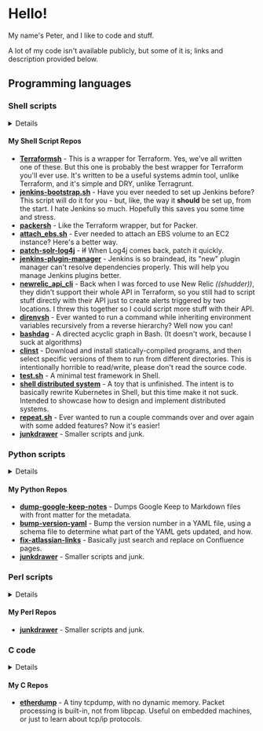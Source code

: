 # Hello!

My name's Peter, and I like to code and stuff.

A lot of my code isn't available publicly, but some of it is; links and description provided below.

## Programming languages

### Shell scripts

<details>
Most of the code I write is shell scripts. Why?
 
1. Faster to write
2. Less code
3. Most systems can run a portably-written shell script
4. If you can't write it, you can probably read it
5. Good enough for most tasks

But I'm not some crazy fanatic. There's obvious times when you shouldn't use a shell script, like:
 
1. When it would be better to write in a different language

I could write a book explaining when you should use what language for what purpose,
but nobody's paid me for that yet, and writing books is hard. So I haven't done that.

Instead I'll just say that the idea that *"if it's more than 100 lines of Shell, write it in Python"*
makes as much sense as *"if it's more than 100 lines of Python, write it in Lisp"*.

(*don't @ me, Lisp people.*)
</details>
 
#### My Shell Script Repos

 - **[Terraformsh](https://github.com/pwillis-els/terraformsh)** - This is a wrapper for Terraform. Yes, we've all written one of these. But this one is probably the best wrapper for Terraform you'll ever use. It's written to be a useful systems admin tool, unlike Terraform, and it's simple and DRY, unlike Terragrunt.
 - **[jenkins-bootstrap.sh](https://github.com/pwillis-els/jenkins-bootstrap.sh)** - Have you ever needed to set up Jenkins before? This script will do it for you - but, like, the way it **should** be set up, from the start. I hate Jenkins so much. Hopefully this saves you some time and stress.
 - **[packersh](https://github.com/pwillis-els/packersh)** - Like the Terraform wrapper, but for Packer.
 - **[attach_ebs.sh](https://github.com/pwillis-els/attach_ebs.sh)** - Ever needed to attach an EBS volume to an EC2 instance? Here's a better way.
 - **[patch-solr-log4j](https://github.com/pwillis-els/patch-solr-log4j)** - <s>If</s> When Log4j comes back, patch it quickly.
 - **[jenkins-plugin-manager](https://github.com/pwillis-els/jenkins-plugin-manager)** - Jenkins is so braindead, its "new" plugin manager can't resolve dependencies properly. This will help you manage Jenkins plugins better.
 - **[newrelic_api_cli](https://github.com/pwillis-els/newrelic_api_cli)** - Back when I was forced to use New Relic *((shudder))*, they didn't support their whole API in Terraform, so you still had to script stuff directly with their API just to create alerts triggered by two locations. I threw this together so I could script more stuff with their API.
 - **[direnvsh](https://github.com/peterwwillis/direnvsh)** - Ever wanted to run a command while inheriting environment variables recursively from a reverse hierarchy? Well now you can!
 - **[bashdag](https://github.com/peterwwillis/bashdag)** - A directed acyclic graph in Bash. (It doesn't work, because I suck at algorithms)
 - **[clinst](https://github.com/peterwwillis/clinst)** - Download and install statically-compiled programs, and then select specific versions of them to run from different directories. This is intentionally horrible to read/write, please don't read the source code.
 - **[test.sh](https://github.com/peterwwillis/test.sh)** - A minimal test framework in Shell.
 - **[shell distributed system](https://github.com/peterwwillis/shell-distributed-system)** - A toy that is unfinished. The intent is to basically rewrite Kubernetes in Shell, but this time make it not suck. Intended to showcase how to design and implement distributed systems.
 - **[repeat.sh](https://github.com/peterwwillis/repeat.sh)** - Ever wanted to run a couple commands over and over again with some added features? Now it's easier!
 - **[junkdrawer](https://github.com/peterwwillis/junkdrawer)** - Smaller scripts and junk.
 
 
### Python scripts

<details>
The rest of the code I write is mostly Python. Why?
 
1. Everybody else can read/write it

Python is a terrible language made by terrible people. I only use it because if
I didn't, I probably wouldn't get hired. But on the scale of tragedies in my life,
this is one of the smaller ones, so I deal. I'm halfway decent at it, but I don't
get very fancy. When I see multiple lambdas and annotations in one function, I think
of all the people in my life who have given me grief over shell one-liners...
</details>

#### My Python Repos

 - **[dump-google-keep-notes](https://github.com/peterwwillis/dump-google-keep-notes)** - Dumps Google Keep to Markdown files with front matter for the metadata.
 - **[bump-version-yaml](https://github.com/peterwwillis/bump-version-yaml)** - Bump the version number in a YAML file, using a schema file to determine what part of the YAML gets updated, and how.
 - **[fix-atlassian-links](https://github.com/pwillis-els/fix-atlassian-links)** - Basically just search and replace on Confluence pages.
 - **[junkdrawer](https://github.com/peterwwillis/junkdrawer)** - Smaller scripts and junk.



### Perl scripts

<details>
I grew up with Perl, and I still love it. If I need to get something complex and
powerful done super quickly, and nobody at work needs to maintain it, Perl is my go-to.
 
I rarely use it now, but every now and then I find a use for it due to its incredible
simplicity at processing data.
 
Honestly, it's no worse than Python (I would argue much better), but it has a bad reputation
because people who never learned how to program - or even form coherent ideas - could still
string together Perl code that would actualy run. Personally I think that's a credit to Perl,
but good luck convincing anyone else of that.
</details>

#### My Perl Repos

 - **[junkdrawer](https://github.com/peterwwillis/junkdrawer)** - Smaller scripts and junk.


### C code

<details>
After I learned Perl, I learned C. I was never fantastic at it, but it served many purposes for me.
Mostly having the ability to write or modify patches for programs and debug them with gdb.
 
One of the first projects I created was an init replacement. I wanted a CD-bootable Linux distro
that would boot as fast as possible to bootstrap Beowulf clusters, so I wrote it in C. Later the
source code was taken by someone, modified, and put as a binary into their own distro, even though
my code was covered by GPL v2... I guess that's a compilement of sorts?? 
 
I've even written an entire CGI web frontend for a floppy disk Linux router in C.
I... don't recommend it.
</details>
 
#### My C Repos

 - **[etherdump](https://github.com/peterwwillis/etherdump)** - A tiny tcpdump, with no dynamic memory. Packet processing is built-in, not from libpcap. Useful on embedded machines, or just to learn about tcp/ip protocols.


<!--
**peterwwillis/peterwwillis** is a ✨ _special_ ✨ repository because its `README.md` (this file) appears on your GitHub profile.

Here are some ideas to get you started:

- 🔭 I’m currently working on ...
- 🌱 I’m currently learning ...
- 👯 I’m looking to collaborate on ...
- 🤔 I’m looking for help with ...
- 💬 Ask me about ...
- 📫 How to reach me: ...
- 😄 Pronouns: ...
- ⚡ Fun fact: ...
-->
